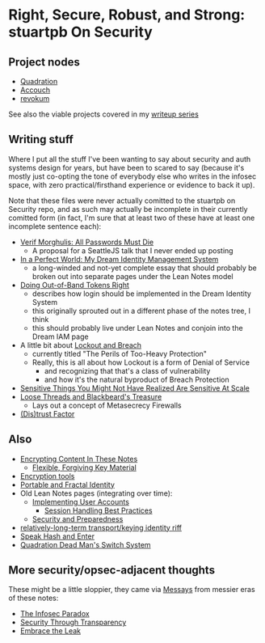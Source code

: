 # Right, Secure, Robust, and Strong: stuartpb On Security

## Project nodes

- [Quadration](1p9xg-4k774-a29w5-ppgvk-dy08f)
- [Accouch](3bgmz-ptkas-baa2b-w9a4z-kmm7f)
- [revokum](60nwr-1phrb-dn87f-5gvb1-ajjgj)

See also the viable projects covered in my [writeup series](y5037-6d8gw-m2anh-h940t-mcqmb)

## Writing stuff

Where I put all the stuff I've been wanting to say about security and auth systems design for years, but have been to scared to say (because it's mostly just co-opting the tone of everybody else who writes in the infosec space, with zero practical/firsthand experience or evidence to back it up).

Note that these files were never actually comitted to the stuartpb on Security repo, and as such may actually be incomplete in their currently comitted form (in fact, I'm sure that at least two of these have at least one incomplete sentence each):

- [Verif Morghulis: All Passwords Must Die](1mgvs-f41q2-agaym-26myj-38dgk)
  - A proposal for a SeattleJS talk that I never ended up posting
- [In a Perfect World: My Dream Identity Management System](7xr1k-yvmxb-f9bzc-9sgqg-bf542)
  - a long-winded and not-yet complete essay that should probably be broken out into separate pages under the Lean Notes model
- [Doing Out-of-Band Tokens Right](01sbr-54vmr-v49er-je7q6-cz2m9)
  - describes how login should be implemented in the Dream Identity System
  - this originally sprouted out in a different phase of the notes tree, I think
  - this should probably live under Lean Notes and conjoin into the Dream IAM page
- A little bit about [Lockout and Breach](pev3x-pnc1y-w9b93-d3vwd-r4mec)
  - currently titled "The Perils of Too-Heavy Protection"
  - Really, this is all about how Lockout is a form of Denial of Service
    - and recognizing that that's a class of vulnerability
    - and how it's the natural byproduct of Breach Protection
- [Sensitive Things You Might Not Have Realized Are Sensitive At Scale](h02k2-90m9v-gf94b-n9e1s-tj0re)
- [Loose Threads and Blackbeard's Treasure](8z894-g3abt-an9je-erjxy-kqcm2)
  - Lays out a concept of Metasecrecy Firewalls
- [(Dis)trust Factor](bae0z-y883e-m28js-3wbyx-qbs03)

## Also

- [Encrypting Content In These Notes](vrwwb-7bgj7-gm89z-ww4q7-et42n)
  - [Flexible, Forgiving Key Material](qe776-vswkp-c8av1-5r2hr-ac94q)
- [Encryption tools](05rhg-9te1j-f2aah-jk2z5-qk8y6)
- [Portable and Fractal Identity](cjjjj-8ccj8-6va1s-8p856-cjv8r)
- Old Lean Notes pages (integrating over time):
  - [Implementing User Accounts](rt4ha-04jzn-wm9m5-6q6kc-sqfcm)
    - [Session Handling Best Practices](a61hh-5zn9z-cd8wg-4tke1-a9dwe)
  - [Security and Preparedness](hw6vz-kevem-r3bhk-1xhme-8zvw1)
- [relatively-long-term transport/keying identity riff](bere8-rfp2c-w68b1-mz114-n8008)
- [Speak Hash and Enter](hp6s1-m7xec-wp9jq-4ap80-kq2rk)
- [Quadration Dead Man's Switch System](ss8rv-399wv-mq8gq-0dejx-fsfr0)

## More security/opsec-adjacent thoughts

These might be a little sloppier, they came via [Messays](hwhnk-bgrdy-4rbbs-9kyf0-qfsrw) from messier eras of these notes:

- [The Infosec Paradox](4ykdd-bczt8-gsbwb-edfk5-cmem7)
- [Security Through Transparency](n7w65-z9avm-098m1-cjz9f-qphg2)
- [Embrace the Leak](jcsvv-j4zyt-gq847-p7p7d-5eg5p)
